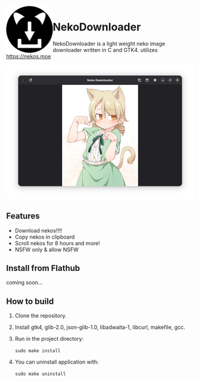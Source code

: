 <img align="left" alt="Project logo" src="data/org.speckitor.NekoDownloader.svg" width="125"/>

# NekoDownloader

NekoDownloader is a light weight neko image downloader written in C and GTK4.
utilizes https://nekos.moe

<img src="data/example.png"/>

## Features
- Download nekos!!!!
- Copy nekos in clipboard
- Scroll nekos for 8 hours and more!
- NSFW only & allow NSFW

## Install from Flathub
coming soon...

## How to build 

1. Clone the repository.
2. Install gtk4, glib-2.0, json-glib-1.0, libadwaita-1, libcurl, makefile, gcc.
3. Run in the project directory:

    `sudo make install`

4. You can uninstall application with:

    `sudo make uninstall`

